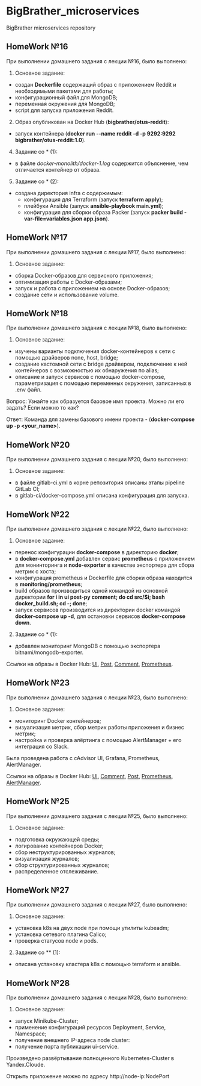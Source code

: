 # BigBrather_microservices
BigBrather microservices repository

HomeWork №16
---
При выполнении домашнего задания с лекции №16, было выполнено:
 1) Основное задание:
 - создан **Dockerfile** содержащий образ с приложением Reddit и необходимыми пакетами для работы;
 - конфигурационный файл для MongoDB;
 - переменная окружения для MongoDB;
 - script для запуска приложения Reddit.
 2) Образ опубликован на Docker Hub (**bigbrather/otus-reddit**):
 - запуск контейнера (**docker run --name reddit -d -p 9292:9292 bigbrather/otus-reddit:1.0**).
 4) Задание со * (1):
 - в файле *docker-monolith/docker-1.log* содержится объяснение, чем отличается контейнер от образа.
 5) Задание со * (2):
 - создана директория infra c cодержимым:
   - конфигурация для Terraform (запуск **terraform apply**);
   - плейбуки Ansible (запуск **ansible-playbook main.yml**);
   - конфигурация для сборки образа Packer (запуск **packer build -var-file=variables.json app.json**).

HomeWork №17
---
При выполнении домашнего задания с лекции №17, было выполнено:
 1) Основное задание:
 - cборка Docker-образов для сервисного приложения;
 - оптимизация работы с Docker-образами;
 - запуск и работа с приложением на основе Docker-образов;
 - создание сети и использование volume.

HomeWork №18
---
При выполнении домашнего задания с лекции №18, было выполнено:
 1) Основное задание:
 - изучены варианты подключения docker-контейнеров к сети с помощью драйверов none, host, bridge;
 - создание кастомной сети с bridge драйвером, подключение к ней контейнеров с возможностью их обнаружения по alias;
 - описание и запуск сервисов с помощью docker-compose, параметризация с помощью переменных окружения, записанных в .env файл.
 
 Вопрос: Узнайте как образуется базовое имя проекта. Можно ли его задать? Если можно то как?
 
 Ответ: Команда для замены базового имени проекта - (**docker-compose up -p <your_name>**).
 
 HomeWork №20
---
При выполнении домашнего задания с лекции №20, было выполнено:
 1) Основное задание:
 - в файле gitlab-ci.yml в корне репозитория описаны этапы pipeline GitLab CI;
 - в gitlab-ci/docker-compose.yml описана конфигурация для запуска.
 
 HomeWork №22
---
При выполнении домашнего задания с лекции №22, было выполнено:
 1) Основное задание:
 - перенос конфигурации **docker-compose** в директорию **docker**;
 - в **docker-compose.yml** добавлен сервис **prometheus** с приложением для монинторинга и **node-exporter** в качестве экспортера для сбора метрик с хоста;
 - конфигурация prometheus и Dockerfile для сборки образа находится в **monitoring/prometheus**;
 - build образов производиться одной командой из основной директории **for i in ui post-py comment; do cd src/$i; bash docker_build.sh; cd -; done**;
 - запуск сервисов производится из директории docker командой **docker-compose up -d**, для остановки сервисов **docker-compose down**.
 2) Задание со * (1):
 - добавлен мониторинг MongoDB c помощью экспортера bitnami/mongodb-exporter.
 
 Ссылки на образы в Docker Hub: [UI](https://hub.docker.com/repository/docker/bigbrather/ui), [Post](https://hub.docker.com/repository/docker/bigbrather/post), [Comment](https://hub.docker.com/repository/docker/bigbrather/comment), [Prometheus](https://hub.docker.com/repository/docker/bigbrather/prometheus).
 
 HomeWork №23
---
При выполнении домашнего задания с лекции №23, было выполнено:
 1) Основное задание:
 - мониторинг Docker контейнеров;
 - визуализация метрик, сбор метрик работы приложения и бизнес метрик;
 - настройка и проверка алёртинга с помощью AlertManager + его интеграция со Slack.
 
 Была проведена работа с cAdvisor UI, Grafana, Prometheus, AlertManager.
 
 Ссылки на образы в Docker Hub:
 [UI](https://hub.docker.com/repository/docker/bigbrather/ui), [Comment](https://hub.docker.com/repository/docker/bigbrather/comment), [Post](https://hub.docker.com/repository/docker/bigbrather/post), [Prometheus](https://hub.docker.com/repository/docker/bigbrather/prometheus), [AlertManager](https://hub.docker.com/repository/docker/bigbrather/alertmanager).
 
 HomeWork №25
---
При выполнении домашнего задания с лекции №25, было выполнено:
 1) Основное задание:
 - подготовка окружающей среды;
 - логирование контейнеров Docker;
 - сбор неструктурированных журналов;
 - визуализация журналов;
 - сбор структурированных журналов;
 - распределенное отслеживание.

 HomeWork №27
---
При выполнении домашнего задания с лекции №27, было выполнено:
 1) Основное задание:
 - установка k8s на двух node при помощи утилиты kubeadm;
 - установка сетевого плагина Calico;
 - проверка статусов node и pods.
 2) Задание со ** (1):
 - описана установку кластера k8s с помощью terraform и ansible.

 HomeWork №28
---
При выполнении домашнего задания с лекции №28, было выполнено:
 1) Основное задание:
 - запуск Minikube-Cluster;
 - применение конфигураций ресурсов Deployment, Service, Namespace;
 - получение внешнего IP-адреса node cluster:
 - получение порта публикации ui-service.

Произведено развёртывание полноценного Kubernetes-Cluster в Yandex.Cloude.

Открыть приложение можно по адресу http://node-ip:NodePort
